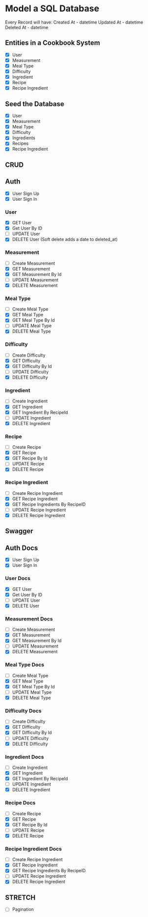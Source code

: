 # Model a SQL Database

Every Record will have:
Created At - datetime
Updated At - datetime
Deleted At - datetime

## Entities in a Cookbook System

- [x] User
- [x] Measurement
- [x] Meal Type
- [x] Difficulty
- [x] Ingredient
- [x] Recipe
- [x] Recipe Ingredient

## Seed the Database

- [x] User
- [x] Measurement
- [x] Meal Type
- [x] Difficulty
- [x] Ingredients
- [x] Recipes
- [x] Recipe Ingredient

## CRUD

## Auth

- [x] User Sign Up
- [x] User Sign In

### User

- [x] GET User
- [x] Get User By ID
- [ ] UPDATE User
- [x] DELETE User (Soft delete adds a date to deleted_at)

### Measurement

- [ ] Create Measurement
- [x] GET Measurement
- [x] GET Measurement By Id
- [ ] UPDATE Measurement
- [x] DELETE Measurement

### Meal Type

- [ ] Create Meal Type
- [x] GET Meal Type
- [x] GET Meal Type By Id
- [ ] UPDATE Meal Type
- [x] DELETE Meal Type

### Difficulty

- [ ] Create Difficulty
- [x] GET Difficulty
- [x] GET Difficulty By Id
- [ ] UPDATE Difficulty
- [x] DELETE Difficulty

### Ingredient

- [ ] Create Ingredient
- [x] GET Ingredient
- [x] GET Ingredient By RecipeId
- [ ] UPDATE Ingredient
- [x] DELETE Ingredient

### Recipe

- [ ] Create Recipe
- [x] GET Recipe
- [x] GET Recipe By Id
- [ ] UPDATE Recipe
- [x] DELETE Recipe

### Recipe Ingredient

- [ ] Create Recipe Ingredient
- [x] GET Recipe Ingredient
- [x] GET Recipe Ingredients By RecipeID
- [ ] UPDATE Recipe Ingredient
- [x] DELETE Recipe Ingredient

## Swagger

## Auth Docs

- [x] User Sign Up
- [x] User Sign In

### User Docs

- [x] GET User
- [x] Get User By ID
- [ ] UPDATE User
- [x] DELETE User

### Measurement Docs

- [ ] Create Measurement
- [x] GET Measurement
- [x] GET Measurement By Id
- [ ] UPDATE Measurement
- [x] DELETE Measurement

### Meal Type Docs

- [ ] Create Meal Type
- [x] GET Meal Type
- [x] GET Meal Type By Id
- [ ] UPDATE Meal Type
- [x] DELETE Meal Type

### Difficulty Docs

- [ ] Create Difficulty
- [x] GET Difficulty
- [x] GET Difficulty By Id
- [ ] UPDATE Difficulty
- [x] DELETE Difficulty

### Ingredient Docs

- [ ] Create Ingredient
- [x] GET Ingredient
- [x] GET Ingredient By RecipeId
- [ ] UPDATE Ingredient
- [x] DELETE Ingredient

### Recipe Docs

- [ ] Create Recipe
- [x] GET Recipe
- [x] GET Recipe By Id
- [ ] UPDATE Recipe
- [x] DELETE Recipe

### Recipe Ingredient Docs

- [ ] Create Recipe Ingredient
- [x] GET Recipe Ingredient
- [x] GET Recipe Ingredients By RecipeID
- [ ] UPDATE Recipe Ingredient
- [x] DELETE Recipe Ingredient

## STRETCH

- [ ] Pagination

